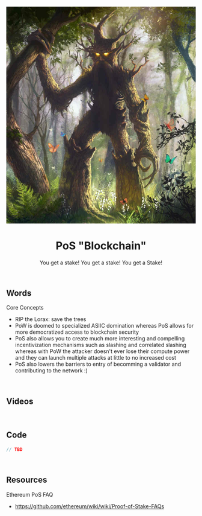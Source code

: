 <p align="center">
    <img src="chapter_summary.jpg">  
</p>

<h1 align="center">
    PoS "Blockchain"
</h1>
<p align="center">
  You get a stake! You get a stake! You get a Stake!
</p>

<br>

## Words

Core Concepts
- RIP the Lorax: save the trees
- PoW is doomed to specialized ASIIC domination whereas PoS allows for more democratized access to blockchain security
- PoS also allows you to create much more interesting and compelling incentivization mechanisms such as slashing and correlated slashing whereas with PoW the attacker doesn't ever lose their compute power and they can launch multiple attacks at little to no increased cost
- PoS also lowers the barriers to entry of becomming a validator and contributing to the network :)

<br>

## Videos

<br>

## Code
```rust
// TBD
```

<br>

## Resources

Ethereum PoS FAQ
- https://github.com/ethereum/wiki/wiki/Proof-of-Stake-FAQs

<br>
